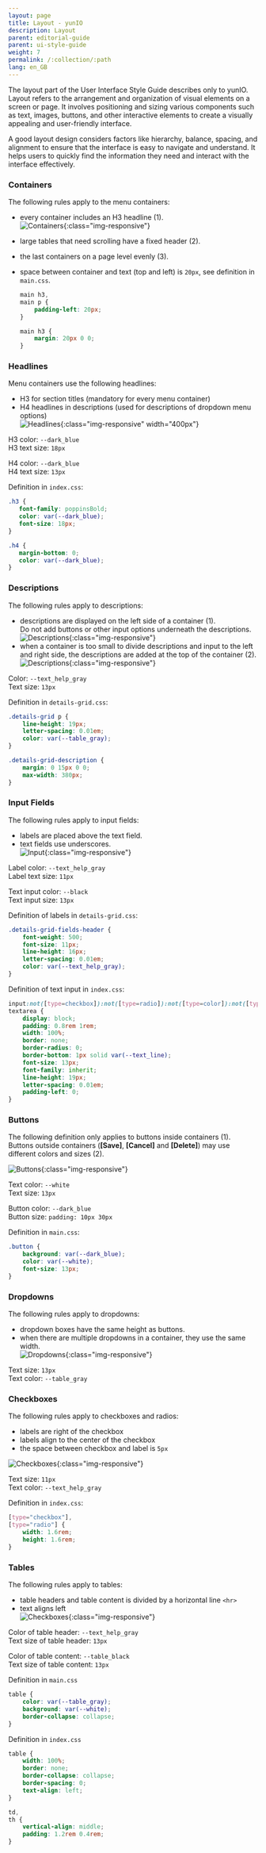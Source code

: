 ```yaml
---
layout: page
title: Layout - yunIO
description: Layout
parent: editorial-guide
parent: ui-style-guide
weight: 7
permalink: /:collection/:path
lang: en_GB
---
```

The layout part of the User Interface Style Guide describes only to yunIO. 
Layout refers to the arrangement and organization of visual elements on a screen or page. It involves positioning and sizing various components such as text, images, buttons, and other interactive elements to create a visually appealing and user-friendly interface.

A good layout design considers factors like hierarchy, balance, spacing, and alignment to ensure that the interface is easy to navigate and understand. It helps users to quickly find the information they need and interact with the interface effectively.

### Containers

The following rules apply to the menu containers:
- every container includes an H3 headline (1).<br>
![Containers](/img/content/help_concept/yunIO/even-containers.png){:class="img-responsive"}
- large tables that need scrolling have a fixed header (2).
- the last containers on a page level evenly (3).
- space between container and text (top and left) is `20px`, see definition in `main.css`.

	```css
	main h3,
	main p {
		padding-left: 20px;
	}

	main h3 {
		margin: 20px 0 0;
	}
	```


### Headlines

Menu containers use the following headlines:
- H3 for section titles (mandatory for every menu container)
- H4 headlines in descriptions (used for descriptions of dropdown menu options)<br>
![Headlines](/img/content/help_concept/yunIO/new-h4-definition.png){:class="img-responsive" width="400px"}

H3 color: `--dark_blue`<br>
H3 text size: `18px`

H4 color: `--dark_blue`<br>
H4 text size: `13px`


Definition in `index.css`:

```css
.h3 {
   font-family: poppinsBold;
   color: var(--dark_blue);
   font-size: 18px;
}

.h4 { 
   margin-bottom: 0;
   color: var(--dark_blue); 
}
```


### Descriptions

The following rules apply to descriptions:
- descriptions are displayed on the left side of a container (1).<br>
Do not add buttons or other input options underneath the descriptions.
![Descriptions](/img/content/help_concept/yunIO/descriptions01.png){:class="img-responsive"}
- when a container is too small to divide descriptions and input to the left and right side, the descriptions are added at the top of the container (2).<br>
![Descriptions](/img/content/help_concept/yunIO/descriptions02.png){:class="img-responsive"}

Color: `--text_help_gray`<br>
Text size: `13px`

Definition in `details-grid.css`:

```css
.details-grid p {
    line-height: 19px;
    letter-spacing: 0.01em;
    color: var(--table_gray);
}

.details-grid-description {
    margin: 0 15px 0 0;
    max-width: 380px;
}
```

### Input Fields

The following rules apply to input fields:
- labels are placed above the text field.
- text fields use underscores. <br>
![Input](/img/content/help_concept/yunIO/text-input.png){:class="img-responsive"}

Label color: `--text_help_gray`<br>
Label text size: `11px`

Text input color: `--black`<br>
Text input size: `13px`

Definition of labels in `details-grid.css`:

```css
.details-grid-fields-header {
    font-weight: 500;
    font-size: 11px;
    line-height: 16px;
    letter-spacing: 0.01em;
    color: var(--text_help_gray);
}
```

Definition of text input in `index.css`:

```css
input:not([type=checkbox]):not([type=radio]):not([type=color]):not([type=button]),
textarea {
    display: block;
    padding: 0.8rem 1rem;
    width: 100%;
    border: none;
    border-radius: 0;
    border-bottom: 1px solid var(--text_line);
    font-size: 13px;
    font-family: inherit;
    line-height: 19px;
    letter-spacing: 0.01em;
    padding-left: 0;
}
```

### Buttons

The following definition only applies to buttons inside containers (1).<br>
Buttons outside containers (**[Save]**, **[Cancel]** and **[Delete]**) may use different colors and sizes (2).

![Buttons](/img/content/help_concept/yunIO/buttons.png){:class="img-responsive"}

Text color: `--white`<br>
Text size: `13px`

Button color: `--dark_blue`<br>
Button size: `padding: 10px 30px`

Definition in `main.css`:

```css
.button {
    background: var(--dark_blue);
    color: var(--white);
    font-size: 13px;
}
```

<!---
Buttons outside containers use other .css definitions.
-->

### Dropdowns

The following rules apply to dropdowns:
- dropdown boxes have the same height as buttons.
- when there are multiple dropdowns in a container, they use the same width.<br>
![Dropdowns](/img/content/help_concept/yunIO/dropdowns.png){:class="img-responsive"}

Text size: `13px`<br>
Text color: `--table_gray`

### Checkboxes

The following rules apply to checkboxes and radios:
- labels are right of the checkbox
- labels align to the center of the checkbox
- the space between checkbox and label is `5px`

![Checkboxes](/img/content/help_concept/yunIO/checkbox.png){:class="img-responsive"}

Text size: `11px`<br>
Text color: `--text_help_gray`

Definition in `index.css`:

```css
[type="checkbox"],
[type="radio"] {
    width: 1.6rem;
    height: 1.6rem;
}
```

### Tables

The following rules apply to tables:
- table headers and table content is divided by a horizontal line `<hr>`
- text aligns left<br>
![Checkboxes](/img/content/help_concept/yunIO/table.png){:class="img-responsive"}

Color of table header: `--text_help_gray`<br>
Text size of table header: `13px`

Color of table content: `--table_black`<br>
Text size of table content: `13px`

Definition in `main.css`
```css
table {
    color: var(--table_gray);
    background: var(--white);
    border-collapse: collapse;
}
```

Definition in `index.css`
```css
table {
    width: 100%;
    border: none;
    border-collapse: collapse;
    border-spacing: 0;
    text-align: left;
}

td,
th {
    vertical-align: middle;
    padding: 1.2rem 0.4rem;
}
```
